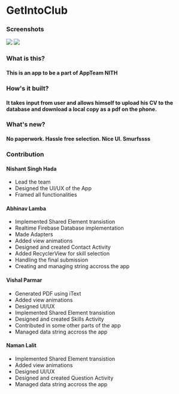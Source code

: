 # GetIntoClub

### Screenshots
![](https://github.com/appteam-nith/GetIntoClub/blob/master/screenshot/a.jpg) 
![](https://github.com/appteam-nith/GetIntoClub/blob/master/screenshot/bjpg.jpg)

### What is this?
#### This is an app to be a part of **AppTeam** **NITH** 

### How's it built?
#### It takes input from user and allows himself to upload his CV to the database and download a local copy as a pdf on the phone.

### What's new?
#### No paperwork. Hassle free selection. Nice UI. Smurfssss

### Contribution

#### Nishant Singh Hada
* Lead the team
* Designed the UI/UX of the App
* Framed all functionalities 

#### Abhinav Lamba
* Implemented Shared Element transistion
* Realtime Firebase Database implementation
* Made Adapters 
* Added view animations
* Designed and created Contact Activity 
* Added RecyclerView for skill selection
* Handling the final submission 
* Creating and managing string accross the app

#### Vishal Parmar
* Generated PDF using iText
* Added view animations
* Designed UI/UX
* Implemented Shared Element transistion
* Designed and created Skills Activity
* Contributed in some other parts of the app
* Managed data string accross the app

#### Naman Lalit
* Implemented Shared Element transistion
* Added view animations
* Designed UI/UX 
* Designed and created Question Activity
* Managed data string accross the app


